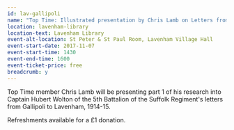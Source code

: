 ```yaml
---
id: lav-gallipoli
name: "Top Time: Illustrated presentation by Chris Lamb on Letters from the Front at Gallipoli to Lavenham 1914-15, part 2"
location: lavenham-library
location-text: Lavenham Library
event-alt-location: St Peter & St Paul Room, Lavenham Village Hall
event-start-date: 2017-11-07
event-start-time: 1430
event-end-time: 1600
event-ticket-price: free
breadcrumb: y
---
```


Top Time member Chris Lamb will be presenting part 1 of his research into Captain Hubert Wolton of the 5th Battalion of the Suffolk Regiment's letters from Gallipoli to Lavenham, 1914-15.

Refreshments available for a £1 donation.
